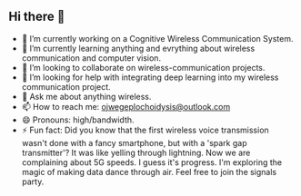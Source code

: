 ## Hi there 👋

- 🔭 I’m currently working on a Cognitive Wireless Communication System.
- 🌱 I’m currently learning anything and evrything about wireless communication and computer vision.
- 👯 I’m looking to collaborate on wireless-communication projects.
- 🤔 I’m looking for help with integrating deep learning into my wireless communication project.
- 💬 Ask me about anything wireless.
- 📫 How to reach me: ojwegeplochoidysis@outlook.com
- 😄 Pronouns: high/bandwidth.
- ⚡ Fun fact: Did you know that the first wireless voice transmission wasn't done with a fancy smartphone, but with a 'spark gap transmitter'? It was like yelling through lightning. Now we are complaining about 5G speeds. I guess it's progress. I'm exploring the magic of making data dance through air. Feel free to join the signals party.
